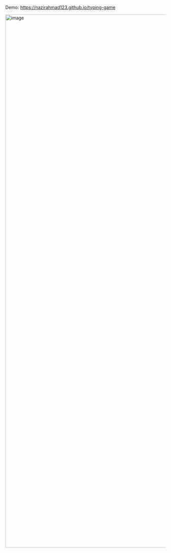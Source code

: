 Demo: https://nazirahmad123.github.io/typing-game

<img width="2894" height="1672" alt="image" src="https://github.com/user-attachments/assets/dc9b0e7f-0179-4b68-8804-946011ae2b95" />
